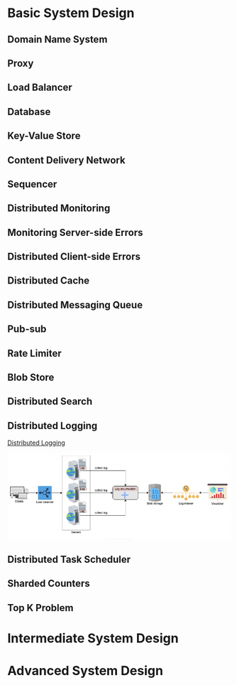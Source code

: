 # Basic System Design

## Domain Name System

## Proxy

## Load Balancer

## Database

## Key-Value Store

## Content Delivery Network

## Sequencer

## Distributed Monitoring

## Monitoring Server-side Errors

## Distributed Client-side Errors

## Distributed Cache

## Distributed Messaging Queue

## Pub-sub

## Rate Limiter

## Blob Store

## Distributed Search

## Distributed Logging

[Distributed Logging](basic/distributed_logging.md)

![Distributed Logging Architecture](basic/images/distributed_logging_architecture_basic.png)


## Distributed Task Scheduler

## Sharded Counters

## Top K Problem

# Intermediate System Design



# Advanced System Design


